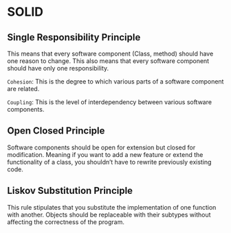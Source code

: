 # SOLID

## Single Responsibility Principle

This means that every software component (Class, method) should have one reason to change.
This also means that every software component should have only one responsibility.

`Cohesion`: This is the degree to which various parts of a software component are related.

`Coupling`: This is the level of interdependency between various software components.

## Open Closed Principle

Software components should be open for extension but closed for modification. Meaning if you want to add a new feature or extend the functionality of a class, you shouldn’t have to rewrite previously existing code.

## Liskov Substitution Principle

This rule stipulates that you substitute the implementation of one function with another. Objects should be replaceable with their subtypes without affecting the correctness of the program.
